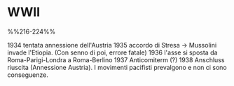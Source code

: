 # WWII
%%216-224%%

1934 tentata annessione dell'Austria
1935 accordo di Stresa -> Mussolini invade l'Etiopia. (Con senno di poi, errore fatale)
1936 l'asse si sposta da Roma-Parigi-Londra a Roma-Berlino
1937 Anticomiterm (?)
1938 Anschluss riuscita (Annessione Austria). I movimenti pacifisti prevalgono e non ci sono conseguenze. 
